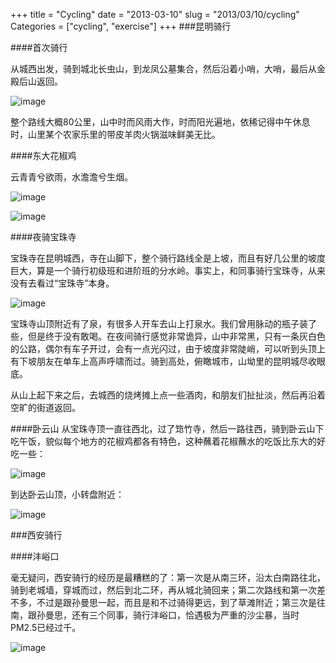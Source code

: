 +++
title = "Cycling"
date = "2013-03-10"
slug = "2013/03/10/cycling"
Categories = ["cycling", "exercise"]
+++
###昆明骑行

####首次骑行

从城西出发，骑到城北长虫山，到龙凤公墓集合，然后沿着小哨，大哨，最后从金殿后山返回。

![image](/images/2013/03/kunming-cycling-1st.resized.jpg)

整个路线大概80公里，山中时而风雨大作，时而阳光遍地，依稀记得中午休息时，山里某个农家乐里的带皮羊肉火锅滋味鲜美无比。

####东大花椒鸡

云青青兮欲雨，水澹澹兮生烟。

![image](/images/2013/03/kunming-cycling-dongda-2.resized.jpg)

![image](/images/2013/03/kunming-cycling-dongda-chicken.resized.jpg)

####夜骑宝珠寺

宝珠寺在昆明城西，寺在山脚下，整个骑行路线全是上坡，而且有好几公里的坡度巨大，算是一个骑行初级班和进阶班的分水岭。事实上，和同事骑行宝珠寺，从来没有去看过“宝珠寺”本身。

![image](/images/2013/03/kunming-cycling-baozhu.resized.jpg)

宝珠寺山顶附近有了泉，有很多人开车去山上打泉水。我们曾用脉动的瓶子装了些，但是终于没有敢喝。在夜间骑行感觉非常诡异，山中非常黑，只有一条灰白色的公路，偶尔有车子开过，会有一点光闪过，由于坡度非常陡峭，可以听到头顶上有下坡朋友在单车上高声呼啸而过。骑到高处，俯瞰城市，山坳里的昆明城尽收眼底。

从山上起下来之后，去城西的烧烤摊上点一些酒肉，和朋友们扯扯淡，然后再沿着空旷的街道返回。

####卧云山
从宝珠寺顶一直往西北，过了筇竹寺，然后一路往西，骑到卧云山下吃午饭，貌似每个地方的花椒鸡都各有特色，这种蘸着花椒蘸水的吃饭比东大的好吃一些：

![image](/images/2013/03/kunming-cycling-woyun-chicken.resized.jpg)

到达卧云山顶，小转盘附近：

![image](/images/2013/03/kunming-cycling-woyun.resized.jpg)


###西安骑行

####沣峪口

毫无疑问，西安骑行的经历是最糟糕的了：第一次是从南三环，沿太白南路往北，骑到老城墙，穿城而过，然后到北二环，再从城北骑回来；第二次路线和第一次差不多，不过是跟孙曼思一起，而且是和不过骑得更远，到了草滩附近；第三次是往南，跟孙曼思，还有三个同事，骑行沣峪口，恰遇极为严重的沙尘暴，当时PM2.5已经过千。

![image](/images/2013/03/xian-cycling-3rd.resized.jpg)

